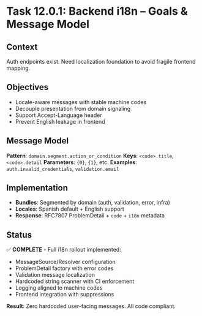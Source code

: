 <!--
File: 12.0.1-backend-i18n-goals-and-message-model.md
Purpose: Defines i18n foundation with goals, message model, and implementation status.
All Rights Reserved. Arodi Emmanuel
-->

# Task 12.0.1: Backend i18n – Goals & Message Model

## Context

Auth endpoints exist. Need localization foundation to avoid fragile frontend
mapping.

## Objectives

- Locale-aware messages with stable machine codes
- Decouple presentation from domain signaling
- Support Accept-Language header
- Prevent English leakage in frontend

## Message Model

**Pattern**: `domain.segment.action_or_condition` **Keys**: `<code>.title`,
`<code>.detail` **Parameters**: `{0}`, `{1}`, etc. **Examples**:
`auth.invalid_credentials`, `validation.email`

## Implementation

- **Bundles**: Segmented by domain (auth, validation, error, infra)
- **Locales**: Spanish default + English support
- **Response**: RFC7807 ProblemDetail + `code` + `i18n` metadata

## Status

✅ **COMPLETE** - Full i18n rollout implemented:

- MessageSource/Resolver configuration
- ProblemDetail factory with error codes
- Validation message localization
- Hardcoded string scanner with CI enforcement
- Logging aligned to machine codes
- Frontend integration with suppressions

**Result**: Zero hardcoded user-facing messages. All code compliant.
